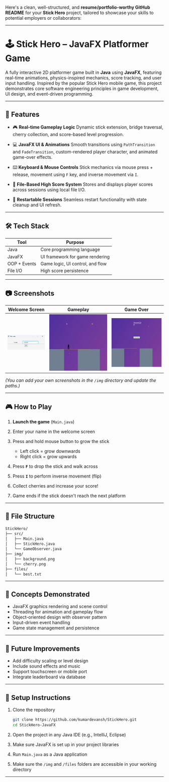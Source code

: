 Here's a clean, well-structured, and **resume/portfolio-worthy GitHub README** for your **Stick Hero** project, tailored to showcase your skills to potential employers or collaborators:

---

# 🕹️ Stick Hero – JavaFX Platformer Game

A fully interactive 2D platformer game built in **Java** using **JavaFX**, featuring real-time animations, physics-inspired mechanics, score tracking, and user input handling. Inspired by the popular Stick Hero mobile game, this project demonstrates core software engineering principles in game development, UI design, and event-driven programming.

---

## 🚀 Features

* 🎮 **Real-time Gameplay Logic**
  Dynamic stick extension, bridge traversal, cherry collection, and score-based level progression.

* 💻 **JavaFX UI & Animations**
  Smooth transitions using `PathTransition` and `FadeTransition`, custom-rendered player character, and animated game-over effects.

* ⌨️ **Keyboard & Mouse Controls**
  Stick mechanics via mouse press + release, movement using `F` key, and inverse movement via `I`.

* 💾 **File-Based High Score System**
  Stores and displays player scores across sessions using local file I/O.

* 🔁 **Restartable Sessions**
  Seamless restart functionality with state cleanup and UI refresh.

---

## 🛠️ Tech Stack

| Tool         | Purpose                          |
| ------------ | -------------------------------- |
| Java         | Core programming language        |
| JavaFX       | UI framework for game rendering  |
| OOP + Events | Game logic, UI control, and flow |
| File I/O     | High score persistence           |

---

## 📷 Screenshots

| Welcome Screen              | Gameplay                      | Game Over                     |
| --------------------------- | ----------------------------- | ----------------------------- |
| ![Welcome](img/welcome.png) | ![Gameplay](img/gameplay.png) | ![GameOver](img/gameover.png) |

*(You can add your own screenshots in the `/img` directory and update the paths.)*

---

## 🎮 How to Play

1. **Launch the game** (`Main.java`)
2. Enter your name in the welcome screen
3. Press and hold mouse button to grow the stick

   * Left click = grow downwards
   * Right click = grow upwards
4. Press **`F`** to drop the stick and walk across
5. Press **`I`** to perform inverse movement (flip)
6. Collect cherries and increase your score!
7. Game ends if the stick doesn't reach the next platform

---

## 📁 File Structure

```
StickHero/
├── src/
│   ├── Main.java
│   ├── StickHero.java
│   └── GameObserver.java
├── img/
│   ├── background.png
│   └── cherry.png
├── files/
│   └── best.txt
```

---

## 🧠 Concepts Demonstrated

* JavaFX graphics rendering and scene control
* Threading for animation and gameplay flow
* Object-oriented design with observer pattern
* Input-driven event handling
* Game state management and persistence

---

## 📝 Future Improvements

* Add difficulty scaling or level design
* Include sound effects and music
* Support touchscreen or mobile port
* Integrate leaderboard via database

---

## 📌 Setup Instructions

1. Clone the repository

   ```bash
   git clone https://github.com/kumardevansh/StickHero.git
   cd StickHero-JavaFX
   ```
2. Open the project in any Java IDE (e.g., IntelliJ, Eclipse)
3. Make sure JavaFX is set up in your project libraries
4. Run `Main.java` as a Java application
5. Make sure the `/img` and `/files` folders are accessible in your working directory

---
